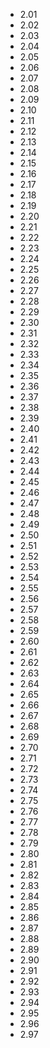 - 2.01
- 2.02
- 2.03
- 2.04
- 2.05
- 2.06
- 2.07
- 2.08
- 2.09
- 2.10
- 2.11
- 2.12
- 2.13
- 2.14
- 2.15
- 2.16
- 2.17
- 2.18
- 2.19
- 2.20
- 2.21
- 2.22
- 2.23
- 2.24
- 2.25
- 2.26
- 2.27
- 2.28
- 2.29
- 2.30
- 2.31
- 2.32
- 2.33
- 2.34
- 2.35
- 2.36
- 2.37
- 2.38
- 2.39
- 2.40
- 2.41
- 2.42
- 2.43
- 2.44
- 2.45
- 2.46
- 2.47
- 2.48
- 2.49
- 2.50
- 2.51
- 2.52
- 2.53
- 2.54
- 2.55
- 2.56
- 2.57
- 2.58
- 2.59
- 2.60
- 2.61
- 2.62
- 2.63
- 2.64
- 2.65
- 2.66
- 2.67
- 2.68
- 2.69
- 2.70
- 2.71
- 2.72
- 2.73
- 2.74
- 2.75
- 2.76
- 2.77
- 2.78
- 2.79
- 2.80
- 2.81
- 2.82
- 2.83
- 2.84
- 2.85
- 2.86
- 2.87
- 2.88
- 2.89
- 2.90
- 2.91
- 2.92
- 2.93
- 2.94
- 2.95
- 2.96
- 2.97

